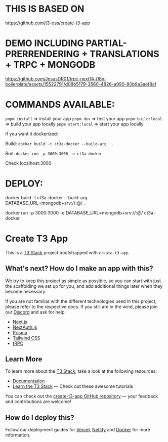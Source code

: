# THIS IS BASED ON

https://github.com/t3-oss/create-t3-app

# DEMO INCLUDING PARTIAL-PRERRENDERING + TRANSLATIONS + TRPC + MONGODB

https://github.com/JesusDR01/trpc-next14-i18n-boilerplate/assets/15522791/d08b5179-3560-4826-a990-80b9a3aef8af



# COMMANDS AVAILABLE:
`pnpm install` => install your app
`pnpm dev` => test your app
`pnpm build:local` => build your app locally
`pnpm start:local` => start your app locally

If you want it dockerized:

Build:
`docker build -t ct3a-docker --build-arg  .`

Run:
`docker run -p 3000:3000 -e ct3a-docker`

Check localhost:3000 

# DEPLOY:

docker build -t ct3a-docker --build-arg  DATABASE_URL=mongodb+srv://<db-user>:<db-password>@<db-cluster>/<db-name> .

docker run -p 3000:3000 -e DATABASE_URL=mongodb+srv://<db-user>:<db-password>@<db-cluster>/<db-name> ct3a-docker



# Create T3 App

This is a [T3 Stack](https://create.t3.gg/) project bootstrapped with `create-t3-app`.

## What's next? How do I make an app with this?

We try to keep this project as simple as possible, so you can start with just the scaffolding we set up for you, and add additional things later when they become necessary.

If you are not familiar with the different technologies used in this project, please refer to the respective docs. If you still are in the wind, please join our [Discord](https://t3.gg/discord) and ask for help.

- [Next.js](https://nextjs.org)
- [NextAuth.js](https://next-auth.js.org)
- [Prisma](https://prisma.io)
- [Tailwind CSS](https://tailwindcss.com)
- [tRPC](https://trpc.io)

## Learn More

To learn more about the [T3 Stack](https://create.t3.gg/), take a look at the following resources:

- [Documentation](https://create.t3.gg/)
- [Learn the T3 Stack](https://create.t3.gg/en/faq#what-learning-resources-are-currently-available) — Check out these awesome tutorials

You can check out the [create-t3-app GitHub repository](https://github.com/t3-oss/create-t3-app) — your feedback and contributions are welcome!

## How do I deploy this?

Follow our deployment guides for [Vercel](https://create.t3.gg/en/deployment/vercel), [Netlify](https://create.t3.gg/en/deployment/netlify) and [Docker](https://create.t3.gg/en/deployment/docker) for more information.
